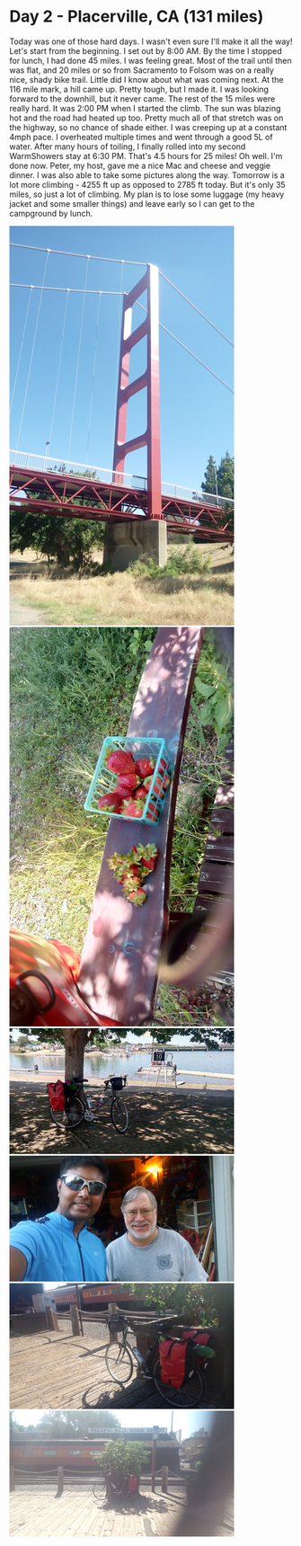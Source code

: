  
# Day 2 - Placerville, CA (131 miles)

Today was one of those hard days. I wasn't even sure I'll make it all the way! 
Let's start from the beginning. I set out by 8:00 AM. By the time I stopped for lunch, I had done 45 miles. I was feeling great. Most of the trail until then was flat, and 20 miles or so from Sacramento to Folsom was on a really nice, shady bike trail. Little did I know about what was coming next. At the 116 mile mark, a hill came up. Pretty tough, but I made it. I was looking forward to the downhill, but it never came. The rest of the 15 miles were really hard. It was 2:00 PM when I started the climb. The sun was blazing hot and the road had heated up too. Pretty much all of that stretch was on the highway, so no chance of shade either. I was creeping up at a constant 4mph pace. I overheated multiple times and went through a good 5L of water. After many hours of toiling, I finally rolled into my second WarmShowers stay at 6:30 PM. That's 4.5 hours for 25 miles! Oh well. I'm done now. Peter, my host, gave me a nice Mac and cheese and veggie dinner. I was also able to take some pictures along the way. Tomorrow is a lot more climbing - 4255 ft up as opposed to 2785 ft today. But it's only 35 miles, so just a lot of climbing. My plan is to lose some luggage (my heavy jacket and some smaller things) and leave early so I can get to the campground by lunch.

![](/images/transam/placerville1.jpg ".")
![](/images/transam/placerville2.jpg ".")
![](/images/transam/placerville3.jpg ".")
![](/images/transam/placerville4.jpg ".")
![](/images/transam/placerville5.jpg ".")
![](/images/transam/placerville6.jpg ".")
